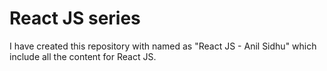 # React JS series 
I have created this repository with named as "React JS - Anil Sidhu" which include all the content for React JS.
 
